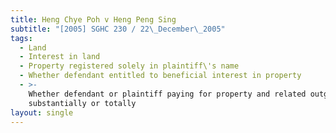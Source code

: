 ```yaml
---
title: Heng Chye Poh v Heng Peng Sing
subtitle: "[2005] SGHC 230 / 22\_December\_2005"
tags:
  - Land
  - Interest in land
  - Property registered solely in plaintiff\'s name
  - Whether defendant entitled to beneficial interest in property
  - >-
    Whether defendant or plaintiff paying for property and related outgoings
    substantially or totally
layout: single
---
```


